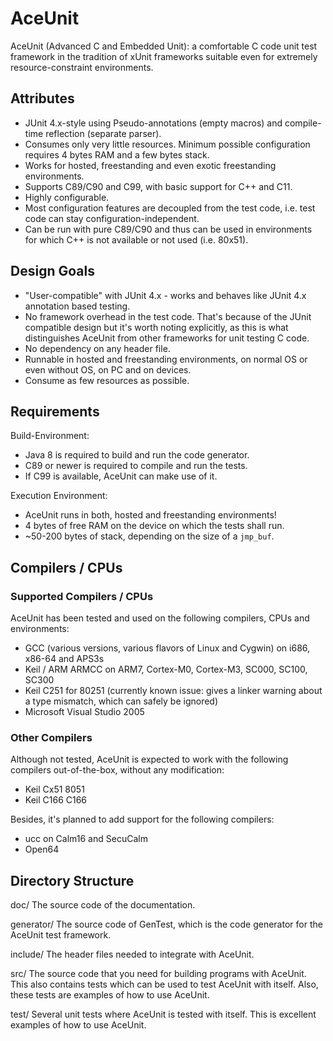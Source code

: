 # AceUnit

AceUnit (Advanced C and Embedded Unit): a comfortable C code unit test framework in the tradition of xUnit frameworks suitable even for extremely resource-constraint environments.


## Attributes

- JUnit 4.x-style using Pseudo-annotations (empty macros) and compile-time reflection (separate parser).
- Consumes only very little resources.
  Minimum possible configuration requires 4 bytes RAM and a few bytes stack.
- Works for hosted, freestanding and even exotic freestanding environments.
- Supports C89/C90 and C99, with basic support for C++ and C11.
- Highly configurable.
- Most configuration features are decoupled from the test code, i.e. test code can stay configuration-independent.
- Can be run with pure C89/C90 and thus can be used in environments for which C++ is not available or not used (i.e. 80x51).


## Design Goals

- "User-compatible" with JUnit 4.x - works and behaves like JUnit 4.x annotation based testing.
- No framework overhead in the test code.
  That's because of the JUnit compatible design but it's worth noting explicitly,
  as this is what distinguishes AceUnit from other frameworks for unit testing C code.
- No dependency on any header file.
- Runnable in hosted and freestanding environments, on normal OS or even without OS, on PC and on devices.
- Consume as few resources as possible.


## Requirements

Build-Environment:
- Java 8 is required to build and run the code generator.
- C89 or newer is required to compile and run the tests.
- If C99 is available, AceUnit can make use of it.

Execution Environment:
- AceUnit runs in both, hosted and freestanding environments!
- 4 bytes of free RAM on the device on which the tests shall run.
- ~50-200 bytes of stack, depending on the size of a `jmp_buf`.


## Compilers / CPUs

### Supported Compilers / CPUs

AceUnit has been tested and used on the following compilers, CPUs and environments:
- GCC (various versions, various flavors of Linux and Cygwin) on i686, x86-64 and APS3s
- Keil / ARM ARMCC on ARM7, Cortex-M0, Cortex-M3, SC000, SC100, SC300
- Keil C251 for 80251 (currently known issue: gives a linker warning about a type mismatch, which can safely be ignored)
- Microsoft Visual Studio 2005


### Other Compilers

Although not tested, AceUnit is expected to work with the following compilers out-of-the-box, without any modification:
- Keil Cx51 8051
- Keil C166 C166

Besides, it's planned to add support for the following compilers:
- ucc on Calm16 and SecuCalm
- Open64


## Directory Structure

doc/
    The source code of the documentation.

generator/
    The source code of GenTest, which is the code generator for the AceUnit
    test framework.

include/
    The header files needed to integrate with AceUnit.

src/
    The source code that you need for building programs with AceUnit.
    This also contains tests which can be used to test AceUnit with itself.
    Also, these tests are examples of how to use AceUnit.

test/
    Several unit tests where AceUnit is tested with itself.
    This is excellent examples of how to use AceUnit.
